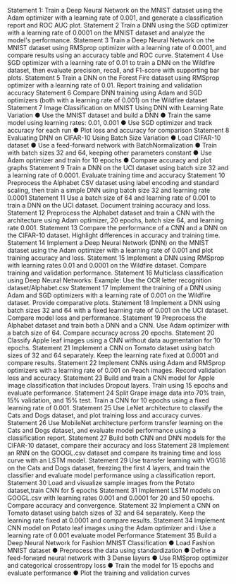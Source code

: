 Statement 1:
Train a Deep Neural Network on the MNIST dataset using the Adam optimizer with a learning rate of
0.001, and generate a classification report and ROC AUC plot.
Statement 2
Train a DNN using the SGD optimizer with a learning rate of 0.0001 on the MNIST dataset and
analyze the model's performance.
Statement 3
Train a Deep Neural Network on the MNIST dataset using RMSprop optimizer with a learning rate of
0.0001, and compare results using an accuracy table and ROC curve.
Statement 4
Use SGD optimizer with a learning rate of 0.01 to train a DNN on the Wildfire dataset, then evaluate
precision, recall, and F1-score with supporting bar plots.
Statement 5
Train a DNN on the Forest Fire dataset using RMSprop optimizer with a learning rate of 0.01. Report
training and validation accuracy
Statement 6
Compare DNN training using Adam and SGD optimizers (both with a learning rate of 0.001) on the
Wildfire dataset
Statement 7
Image Classification on MNIST Using DNN with Learning Rate Variation
● Use the MNIST dataset and build a DNN
● Train the same model using learning rates: 0.01, 0.001
● Use SGD optimizer and track accuracy for each run
● Plot loss and accuracy for comparison
Statement 8
Evaluating DNN on CIFAR-10 Using Batch Size Variation
● Load CIFAR-10 dataset
● Use a feed-forward network with BatchNormalization
● Train with batch sizes 32 and 64, keeping other parameters constant
● Use Adam optimizer and train for 10 epochs
● Compare accuracy and plot graphs
Statement 9
Train a DNN on the UCI dataset using batch size 32 and a learning rate of 0.0001. Evaluate training
time and accuracy
Statement 10
Preprocess the Alphabet CSV dataset using label encoding and standard scaling, then train a simple
DNN using batch size 32 and learning rate 0.0001
Statement 11
Use a batch size of 64 and learning rate of 0.001 to train a DNN on the UCI dataset. Document
training accuracy and loss.
Statement 12
Preprocess the Alphabet dataset and train a CNN with the architecture using Adam optimizer, 20
epochs, batch size 64, and learning rate 0.001.
Statement 13
Compare the performance of a CNN and a DNN on the CIFAR-10 dataset. Highlight differences in
accuracy and training time.
Statement 14
Implement a Deep Neural Network (DNN) on the MNIST dataset using the Adam optimizer with a
learning rate of 0.001 and plot training accuracy and loss.
Statement 15
Implement a DNN using RMSprop with learning rates 0.01 and 0.0001 on the Wildfire dataset.
Compare training and validation performance.
Statement 16
Multiclass classification using Deep Neural Networks: Example: Use the OCR letter recognition
dataset/Alphabet.csv
Statement 17
Implement the training of a DNN using Adam and SGD optimizers with a learning rate of 0.001 on
the Wildfire dataset. Provide comparative plots.
Statement 18
Implement a DNN using batch sizes 32 and 64 with a fixed learning rate of 0.001 on the UCI dataset.
Compare model loss and performance.
Statement 19
Preprocess the Alphabet dataset and train both a DNN and a CNN. Use Adam optimizer with a batch
size of 64. Compare accuracy across 20 epochs.
Statement 20
Classify Apple leaf images using a CNN without data augmentation for 10 epochs.
Statement 21
Implement a CNN on Tomato dataset using batch sizes of 32 and 64 separately. Keep the learning
rate fixed at 0.0001 and compare results.
Statement 22
Implement CNNs using Adam and RMSprop optimizers with a learning rate of 0.001 on Peach
images. Record validation loss and accuracy.
Statement 23
Build and train a CNN model for Apple image classification that includes Dropout layers. Train using
15 epochs and evaluate performance.
Statement 24
Split Grape image data into 70% train, 15% validation, and 15% test. Train a CNN for 10 epochs
using a fixed learning rate of 0.001.
Statement 25
Use LeNet architecture to classify the Cats and Dogs dataset, and plot training loss and accuracy
curves.
Statement 26
Use MobileNet architecture perform transfer learning on the Cats and Dogs dataset, and evaluate
model performance using a classification report.
Statement 27
Build both CNN and DNN models for the CIFAR-10 dataset, compare their accuracy and loss
Statement 28
Implement an RNN on the GOOGL.csv dataset and compare its training time and loss curve with an
LSTM model.
Statement 29
Use transfer learning with VGG16 on the Cats and Dogs dataset, freezing the first 4 layers, and train
the classifier and evaluate model performance using a classification report.
Statement 30
Load and visualize sample images from the Potato dataset,train CNN for 5 epochs
Statement 31
Implement LSTM models on GOOGL.csv with learning rates 0.001 and 0.0001 for 20 and 50 epochs.
Compare accuracy and convergence.
Statement 32
Implement a CNN on Tomato dataset using batch sizes of 32 and 64 separately. Keep the learning rate
fixed at 0.0001 and compare results.
Statement 34
Implement CNN model on Potato leaf images using the Adam optimizer and i Use a learning rate of
0.001 evaluate model Performance
Statement 35
Build a Deep Neural Network for Fashion MNIST Classification
● Load Fashion MNIST dataset
● Preprocess the data using standardization
● Define a feed-forward neural network with 3 Dense layers
● Use RMSprop optimizer and categorical crossentropy loss
● Train the model for 15 epochs and evaluate performance
● Plot the training and validation curves
